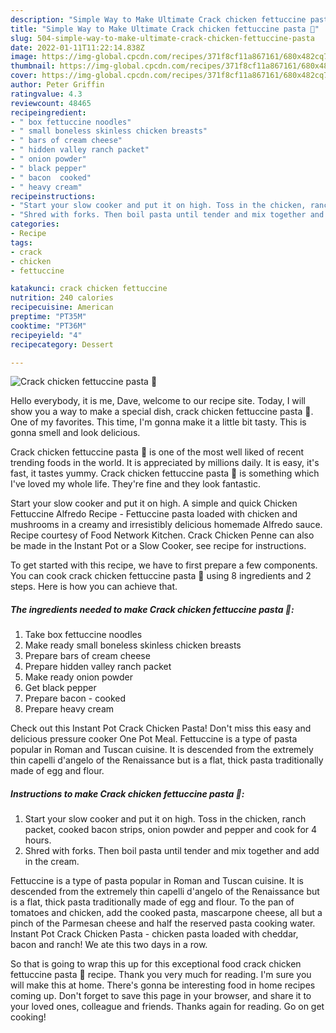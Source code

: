 ```yaml
---
description: "Simple Way to Make Ultimate Crack chicken fettuccine pasta 🍝"
title: "Simple Way to Make Ultimate Crack chicken fettuccine pasta 🍝"
slug: 504-simple-way-to-make-ultimate-crack-chicken-fettuccine-pasta
date: 2022-01-11T11:22:14.838Z
image: https://img-global.cpcdn.com/recipes/371f8cf11a867161/680x482cq70/crack-chicken-fettuccine-pasta-recipe-main-photo.jpg
thumbnail: https://img-global.cpcdn.com/recipes/371f8cf11a867161/680x482cq70/crack-chicken-fettuccine-pasta-recipe-main-photo.jpg
cover: https://img-global.cpcdn.com/recipes/371f8cf11a867161/680x482cq70/crack-chicken-fettuccine-pasta-recipe-main-photo.jpg
author: Peter Griffin
ratingvalue: 4.3
reviewcount: 48465
recipeingredient:
- " box fettuccine noodles"
- " small boneless skinless chicken breasts"
- " bars of cream cheese"
- " hidden valley ranch packet"
- " onion powder"
- " black pepper"
- " bacon  cooked"
- " heavy cream"
recipeinstructions:
- "Start your slow cooker and put it on high. Toss in the chicken, ranch packet, cooked bacon strips, onion powder and pepper and cook for 4 hours."
- "Shred with forks. Then boil pasta until tender and mix together and add in the cream."
categories:
- Recipe
tags:
- crack
- chicken
- fettuccine

katakunci: crack chicken fettuccine 
nutrition: 240 calories
recipecuisine: American
preptime: "PT35M"
cooktime: "PT36M"
recipeyield: "4"
recipecategory: Dessert

---
```



![Crack chicken fettuccine pasta 🍝](https://img-global.cpcdn.com/recipes/371f8cf11a867161/680x482cq70/crack-chicken-fettuccine-pasta-recipe-main-photo.jpg)

Hello everybody, it is me, Dave, welcome to our recipe site. Today, I will show you a way to make a special dish, crack chicken fettuccine pasta 🍝. One of my favorites. This time, I'm gonna make it a little bit tasty. This is gonna smell and look delicious.

Crack chicken fettuccine pasta 🍝 is one of the most well liked of recent trending foods in the world. It is appreciated by millions daily. It is easy, it's fast, it tastes yummy. Crack chicken fettuccine pasta 🍝 is something which I've loved my whole life. They're fine and they look fantastic.

Start your slow cooker and put it on high. A simple and quick Chicken Fettuccine Alfredo Recipe - Fettuccine pasta loaded with chicken and mushrooms in a creamy and irresistibly delicious homemade Alfredo sauce. Recipe courtesy of Food Network Kitchen. Crack Chicken Penne can also be made in the Instant Pot or a Slow Cooker, see recipe for instructions.


To get started with this recipe, we have to first prepare a few components. You can cook crack chicken fettuccine pasta 🍝 using 8 ingredients and 2 steps. Here is how you can achieve that.

<!--inarticleads1-->

##### The ingredients needed to make Crack chicken fettuccine pasta 🍝:

1. Take  box fettuccine noodles
1. Make ready  small boneless skinless chicken breasts
1. Prepare  bars of cream cheese
1. Prepare  hidden valley ranch packet
1. Make ready  onion powder
1. Get  black pepper
1. Prepare  bacon - cooked
1. Prepare  heavy cream


Check out this Instant Pot Crack Chicken Pasta! Don&#39;t miss this easy and delicious pressure cooker One Pot Meal. Fettuccine is a type of pasta popular in Roman and Tuscan cuisine. It is descended from the extremely thin capelli d&#39;angelo of the Renaissance but is a flat, thick pasta traditionally made of egg and flour. 

<!--inarticleads2-->

##### Instructions to make Crack chicken fettuccine pasta 🍝:

1. Start your slow cooker and put it on high. Toss in the chicken, ranch packet, cooked bacon strips, onion powder and pepper and cook for 4 hours.
1. Shred with forks. Then boil pasta until tender and mix together and add in the cream.


Fettuccine is a type of pasta popular in Roman and Tuscan cuisine. It is descended from the extremely thin capelli d&#39;angelo of the Renaissance but is a flat, thick pasta traditionally made of egg and flour. To the pan of tomatoes and chicken, add the cooked pasta, mascarpone cheese, all but a pinch of the Parmesan cheese and half the reserved pasta cooking water. Instant Pot Crack Chicken Pasta - chicken pasta loaded with cheddar, bacon and ranch! We ate this two days in a row. 

So that is going to wrap this up for this exceptional food crack chicken fettuccine pasta 🍝 recipe. Thank you very much for reading. I'm sure you will make this at home. There's gonna be interesting food in home recipes coming up. Don't forget to save this page in your browser, and share it to your loved ones, colleague and friends. Thanks again for reading. Go on get cooking!
